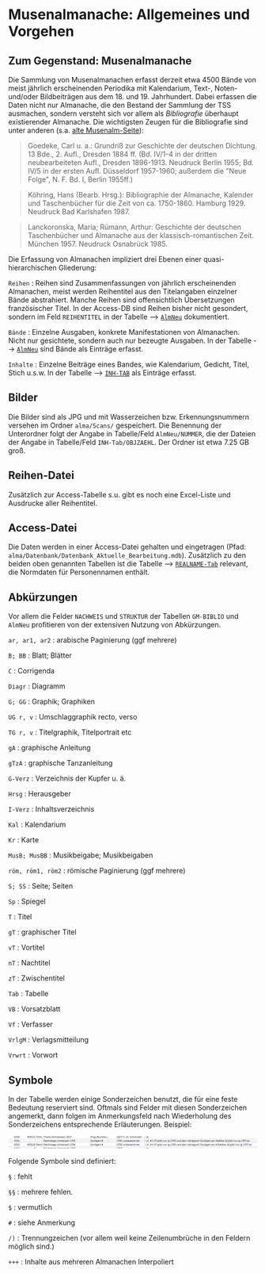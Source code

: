 # Musenalmanache: Allgemeines und Vorgehen
## Zum Gegenstand: Musenalmanache
Die Sammlung von Musenalmanachen erfasst derzeit etwa 4500 Bände von meist jährlich erscheinenden Periodika mit Kalendarium, Text-, Noten- und/oder Bildbeiträgen aus dem 18. und 19. Jahrhundert. Dabei erfassen die Daten nicht nur Almanache, die den Bestand der Sammlung der TSS ausmachen, sondern versteht sich vor allem als *Bibliografie* überhaupt existierender Almanache. Die wichtigsten Zeugen für die Bibliografie sind unter anderen (s.a. [alte Musenalm-Seite](https://old.musenalm.de/gesamtanleitung.html)):

> Goedeke, Carl u. a.: Grundriß zur Geschichte der deutschen Dichtung. 13 Bde., 2. Aufl., Dresden 1884 ff. (Bd. IV/1-4 in der dritten neubearbeiteten Aufl., Dresden 1896-1913. Neudruck Berlin 1955; Bd. IV/5 in der ersten Aufl. Düsseldorf 1957-1960; außerdem die "Neue Folge", N. F. Bd. I, Berlin 1955ff.)

> Köhring, Hans (Bearb. Hrsg.): Bibliographie der Almanache, Kalender und Taschenbücher für die Zeit von ca. 1750-1860. Hamburg 1929. Neudruck Bad Karlshafen 1987.

> Lanckoronska, Maria; Rümann, Arthur: Geschichte der deutschen Taschenbücher und Almanache aus der klassisch-romantischen Zeit. München 1957. Neudruck Osnabrück 1985.

Die Erfassung von Almanachen impliziert drei Ebenen einer quasi-hierarchischen Gliederung:

`Reihen`
:   Reihen sind Zusammenfassungen von jährlich erscheinenden Almanachen, meist werden Reihentitel aus den Titelangaben einzelner Bände abstrahiert. Manche Reihen sind offensichtlich Übersetzungen französischer Titel. In der Access-DB sind Reihen bisher nicht gesondert, sondern im Feld `REIHENTITEL` in der Tabelle --> [`AlmNeu`](1_Musenalmanache/2_AlmNeu.md) dokumentiert.

`Bände`
:   Einzelne Ausgaben, konkrete Manifestationen von Almanachen. Nicht nur gesichtete, sondern auch nur bezeugte Ausgaben. In der Tabelle --> [`AlmNeu`](1_Musenalmanache/2_AlmNeu.md) sind Bände als Einträge erfasst.

`Inhalte`
:   Einzelne Beiträge eines Bandes, wie Kalendarium, Gedicht, Titel, Stich u.s.w. In der Tabelle -->&nbsp;[`INH-TAB`](1_Musenalmanache/3_INH-Tab.md) als Einträge erfasst.

## Bilder
Die Bilder sind als JPG und mit Wasserzeichen bzw. Erkennungsnummern versehen im Ordner `alma/Scans/` gespeichert. Die Benennung der Unterordner folgt der Angabe in Tabelle/Feld `AlmNeu/NUMMER`, die der Dateien der Angabe in Tabelle/Feld `INH-Tab/OBJZAEHL`. Der Ordner ist etwa 7.25 GB groß.

## Reihen-Datei
Zusätzlich zur Access-Tabelle s.u. gibt es noch eine Excel-Liste und Ausdrucke aller Reihentitel.

## Access-Datei
Die Daten werden in einer Access-Datei gehalten und eingetragen (Pfad: `alma/Datenbank/Datenbank_Aktuelle_Bearbeitung.mdb`). Zusätzlich zu den beiden oben genannten Tabellen ist die Tabelle --> [`REALNAME-Tab`](1_Musenalmanache/4_REALNAMEN-Tab.md) relevant, die Normdaten für Personennamen enthält. 

## Abkürzungen
Vor allem die Felder `NACHWEIS` und `STRUKTUR` der Tabellen `GM-BIBLIO` und `AlmNeu` profitieren von der extensiven Nutzung von Abkürzungen.

`ar, ar1, ar2`
:   arabische Paginierung (ggf mehrere)

`B; BB`
:  Blatt; Blätter

`C`
:   Corrigenda

`Diagr`
:   Diagramm

`G; GG`
:   Graphik; Graphiken

`UG r, v`
:   Umschlaggraphik recto, verso

`TG r, v`
:   Titelgraphik, Titelportrait etc

`gA`
:   graphische Anleitung

`gTzA`
:   graphische Tanzanleitung

`G-Verz`
:   Verzeichnis der Kupfer u. ä.

`Hrsg`
:   Herausgeber

`I-Verz`
:   Inhaltsverzeichnis

`Kal`
:   Kalendarium

`Kr`
:   Karte

`MusB; MusBB`
:   Musikbeigabe; Musikbeigaben

`röm, röm1, röm2`
:   römische Paginierung (ggf mehrere)

`S; SS`
:   Seite; Seiten

`Sp`
:   Spiegel

`T`
:   Titel

`gT`
:   graphischer Titel

`vT`
:   Vortitel

`nT`
:   Nachtitel

`zT`
:   Zwischentitel

`Tab`
:   Tabelle

`VB`
:   Vorsatzblatt

`Vf`
:   Verfasser

`VrlgM`
:   Verlagsmitteilung

`Vrwrt`
:   Vorwort

## Symbole
In der Tabelle werden einige Sonderzeichen benutzt, die für eine feste Bedeutung reserviert sind. Oftmals sind Felder mit diesen Sonderzeichen angemerkt, dann folgen im Anmerkungsfeld nach Wiederholung des Sonderzeichens entsprechende Erläuterungen. Beispiel:

![Anmerkungen und Sonderzeichen](../../img/anmerkungen.png)

Folgende Symbole sind definiert:

`§`
:   fehlt

`§§`
:   mehrere fehlen.

`$`
:   vermutlich

`#`
:   siehe Anmerkung

`/)`
:   Trennungzeichen (vor allem weil keine Zeilenumbrüche in den Feldern möglich sind.)

`+++`
:   Inhalte aus mehreren Almanachen Interpoliert